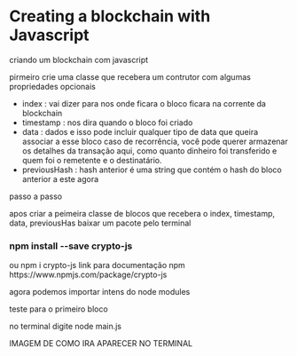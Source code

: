 # Creating a blockchain with Javascript
 criando um blockchain com javascript

 pirmeiro crie uma classe que recebera um contrutor com algumas propriedades opcionais 
 * index : vai dizer para nos onde ficara o bloco ficara na corrente da blockchain
 * timestamp : nos dira quando o bloco foi criado
 * data : dados e isso pode incluir qualquer tipo de data que queira associar a esse bloco caso de recorrência, você pode querer armazenar os detalhes da transação aqui, como quanto dinheiro foi transferido e quem foi o remetente e o destinatário.
 * previousHash : hash anterior é uma string que contém o hash do bloco anterior a este agora

passo a passo

apos criar a peimeira classe de blocos que recebera o index, timestamp, data, previousHas 
baixar um pacote pelo terminal 
<h3>npm install --save crypto-js</h3> 
ou npm i crypto-js
link para documentação npm 
https://www.npmjs.com/package/crypto-js

agora podemos importar intens do node modules


teste para o primeiro bloco

no terminal digite node main.js

IMAGEM DE COMO IRA APARECER NO TERMINAL

